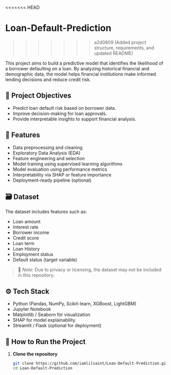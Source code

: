 <<<<<<< HEAD

# Loan-Default-Prediction

>>>>>>> a2d0809 (Added project structure, requirements, and updated README)

This project aims to build a predictive model that identifies the likelihood of a borrower defaulting on a loan. By analyzing historical financial and demographic data, the model helps financial institutions make informed lending decisions and reduce credit risk.

## 📌 Project Objectives

- Predict loan default risk based on borrower data.
- Improve decision-making for loan approvals.
- Provide interpretable insights to support financial analysis.

## 🧠 Features

- Data preprocessing and cleaning
- Exploratory Data Analysis (EDA)
- Feature engineering and selection
- Model training using supervised learning algorithms
- Model evaluation using performance metrics
- Interpretability via SHAP or feature importance
- Deployment-ready pipeline (optional)

## 🗃️ Dataset

The dataset includes features such as:

- Loan amount
- Interest rate
- Borrower income
- Credit score
- Loan term
- Loan History
- Employment status
- Default status (target variable)

> 📌 *Note:* Due to privacy or licensing, the dataset may not be included in this repository.

## ⚙️ Tech Stack

- Python (Pandas, NumPy, Scikit-learn, XGBoost, LightGBM)
- Jupyter Notebook
- Matplotlib / Seaborn for visualization
- SHAP for model explainability
- Streamlit / Flask (optional for deployment)

## 🚀 How to Run the Project

1. **Clone the repository**
   ```bash
   git clone https://github.com/iamlilsaint/Loan-Default-Prediction.git
   cd Loan-Default-Prediction
